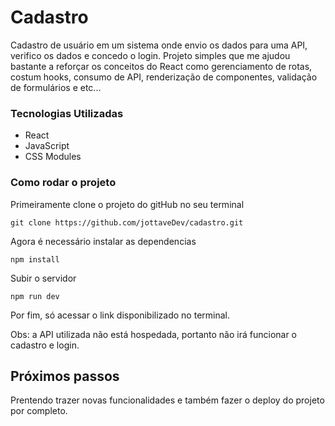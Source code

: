 # Cadastro

Cadastro de usuário em um sistema onde envio os dados para uma API, verifico os dados e concedo o login. 
Projeto simples que me ajudou bastante a reforçar os conceitos do React como gerenciamento de rotas, costum hooks, consumo de API, 
renderização de componentes, validação de formulários e etc...

### Tecnologias Utilizadas

- React
- JavaScript
- CSS Modules

### Como rodar o projeto

Primeiramente clone o projeto do gitHub no seu terminal

```
git clone https://github.com/jottaveDev/cadastro.git
```

Agora é necessário instalar as dependencias

```
npm install
```

Subir o servidor

```
npm run dev
```

Por fim, só acessar o link disponibilizado no terminal.

Obs: a API utilizada não está hospedada, portanto não irá funcionar o cadastro e login.

## Próximos passos

Prentendo trazer novas funcionalidades e também fazer o deploy do projeto por completo.
